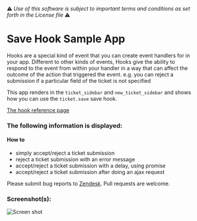 :warning: *Use of this software is subject to important terms and conditions as set forth in the License file* :warning:

# Save Hook Sample App

Hooks are a special kind of event that you can create event handlers for in your app. Different to other kinds of events, Hooks give the ability to respond to the event from within your handler in a way that can affect the outcome of the action that triggered the event. e.g. you can reject a submission if a particular field of the ticket is not specified

This app renders in the `ticket_sidebar` and `new_ticket_sidebar` and shows how you can use the `ticket.save` save hook.

[The hook reference page](http://developer.zendesk.com/documentation/apps/reference/hooks.html)

### The following information is displayed:

#### How to

* simply accept/reject a ticket submission
* reject a ticket submission with an error message
* accept/reject a ticket submission with a delay, using promise
* accept/reject a ticket submission after doing an ajax request

Please submit bug reports to [Zendesk](https://support.zendesk.com/requests/new). Pull requests are welcome.

### Screenshot(s):
![Screen shot](https://f.cloud.github.com/assets/1329716/1820485/57a3cfe8-70ec-11e3-9695-ec2e4cb9d4c1.png)

